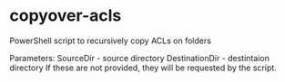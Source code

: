 # copyover-acls
PowerShell script to recursively copy ACLs on folders

Parameters:
SourceDir - source directory
DestinationDir - destintaion directory
If these are not provided, they will be requested by the script.
